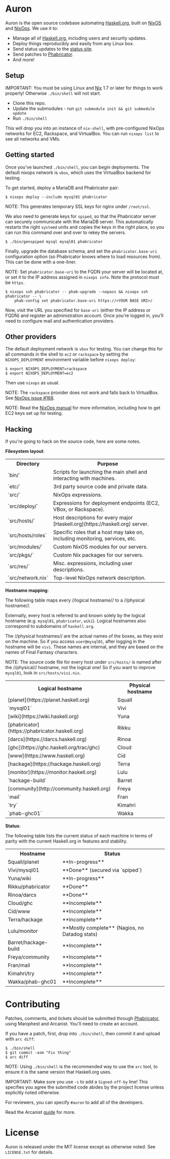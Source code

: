 Auron
=================

Auron is the open source codebase automating
[Haskell.org](https://haskell.org), built on [NixOS](http://nixos.org)
and [NixOps](http://nixos.org/nixops). We use it to:

 - Manage all of [Haskell.org](https://haskell.org), including users
   and security updates.
 - Deploy things reproducibly and easily from any Linux box.
 - Send status updates to the [status site](http://status.haskell.org).
 - Send patches to [Phabricator](https://phabricator.haskell.org).
 - And more!

Setup
-----------------

IMPORTANT: You must be using Linux and
[Nix](http://nixos.org/nix/manual/#chap-installation) 1.7 or later for
things to work properly! Otherwise `./bin/shell` will not start.

- Clone this repo.
- Update the submodules - run `git submodule init && git submodule update`
- Run `./bin/shell`

This will drop you into an instance of `nix-shell`, with
pre-configured NixOps networks for EC2, Rackspace, and VirtualBox. You
can run `nixops list` to see all networks and VMs.

Getting started
-----------------

Once you've launched `./bin/shell`, you can begin deployments. The
default nixops network is `vbox`, which uses the VirtualBox backend
for testing.

To get started, deploy a MariaDB and Phabricator pair:

```
$ nixops deploy --include mysql01 phabricator
```

NOTE: This generates temporary SSL keys for nginx under `/root/ssl`.

We also need to generate keys for `spiped`, so that the Phabricator
server can securely communicate with the MariaDB server. This
automatically restarts the right `systemd` units and copies the keys
in the right place, so you can run this command over and over to rekey
the servers.

```
$ ./bin/genspiped mysql mysql01 phabricator
```

Finally, upgrade the database schema, and set the
`phabricator.base-uri` configuration option (so Phabricator knows
where to load resources from). This can be done with a one-liner.

NOTE: Set `phabricator.base-uri` to the FQDN your server will be
located at, or set it to the IP address assigned in `nixops info`.
Note the protocol must be `https`.

```
$ nixops ssh phabricator -- phab-upgrade --nopass && nixops ssh phabricator -- \
    phab-config set phabricator.base-uri https://<YOUR BASE URI>/
```

Now, visit the URL you specified for `base-uri` (either the IP address
or FQDN) and register an administration account. Once you're logged
in, you'll need to configure mail and authentication providers.

Other providers
-----------------

The default deployment network is `vbox` for testing. You can change
this for all commands in the shell to `ec2` or `rackspace` by setting
the `NIXOPS_DEPLOYMENT` environment variable before `nixops deploy`:


```
$ export NIXOPS_DEPLOYMENT=rackspace
$ export NIXOPS_DEPLOYMENT=ec2
```

Then use `nixops` as usual.

NOTE: The `rackspace` provider does not work and falls back to
VirtualBox. See
[NixOps issue #168](https://github.com/NixOS/nixops/issues/168).

NOTE: Read the [NixOps manual](http://nixos.org/nixops/manual/) for
more information, including how to get EC2 keys set up for testing.

Hacking
-----------------

If you're going to hack on the source code, here are some notes.

**Filesystem layout**:

<table>
  <tr>
    <th>Directory</th>
    <th>Purpose</th>
  </tr>
  <tr>
    <td>`bin/`</td>
    <td>Scripts for launching the main shell and interacting with machines.</td>
  </tr>
  <tr>
    <td>`etc/`</td>
    <td>3rd party source code and private data.</td>
  </tr>
  <tr>
    <td>`src/`</td>
    <td>NixOps expressions.</td>
  </tr>
  <tr>
    <td>`src/deploy/`</td>
    <td>Expressions for deployment endpoints (EC2, VBox, or Rackspace).</td>
  </tr>
  <tr>
    <td>`src/hosts/`</td>
    <td>Host descriptions for every major
    [Haskell.org](https://haskell.org) server.</td>
  </tr>
  <tr>
    <td>`src/hosts/roles`</td>
    <td>Specific roles that a host may take on, including monitoring,
    services, etc.</td>
  </tr>
  <tr>
    <td>`src/modules/`</td>
    <td>Custom NixOS modules for our servers.</td>
  </tr>
  <tr>
    <td>`src/pkgs/`</td>
    <td>Custom Nix packages for our servers.</td>
  </tr>
  <tr>
    <td>`src/res/`</td>
    <td>Misc. expressions, including user descriptions.</td>
  </tr>
  <tr>
    <td>`src/network.nix`</td>
    <td>Top-level NixOps network description.</td>
  </tr>
</table>

**Hostname mapping**:

The following table maps every //logical hostname// to a //physical hostname//.

Externally, every host is referred to and known solely by the logical
hostname (e.g. `mysql01`, `phabricator`, `wiki`). Logical hostnames
also correspond to subdomains of `haskell.org`.

The //physical hostnames// are the actual names of the boxes, as they
exist on the machine. So if you access `user@mysql01`, after logging
in the hostname will be `vivi`. These names are internal, and they are
based on the names of Final Fantasy characters.

NOTE: The source code file for every host under `src/hosts/` is named
after the //physical// hostname, not the logical one! So if you want
to improve `mysql01`, look in `src/hosts/vivi.nix`.

<table>
  <tr>
    <th>Logical hostname</th>
    <th>Physical hostname</th>
  </tr>
  <tr>
    <td>[planet](https://planet.haskell.org)</td>
    <td>Squall</td>
  </tr>
  <tr>
    <td>`mysql01`</td>
    <td>Vivi</td>
  </tr>
  <tr>
    <td>[wiki](https://wiki.haskell.org)</td>
    <td>Yuna</td>
  </tr>
  <tr>
    <td>[phabricator](https://phabricator.haskell.org)</td>
    <td>Rikku</td>
  </tr>
  <tr>
    <td>[darcs](https://darcs.haskell.org)</td>
    <td>Rinoa</td>
  </tr>
  <tr>
    <td>[ghc](https://ghc.haskell.org/trac/ghc)</td>
    <td>Cloud</td>
  </tr>
  <tr>
    <td>[www](https://www.haskell.org)</td>
    <td>Cid</td>
  </tr>
  <tr>
    <td>[hackage](https://hackage.haskell.org)</td>
    <td>Terra</td>
  </tr>
  <tr>
    <td>[monitor](https://monitor.haskell.org)</td>
    <td>Lulu</td>
  </tr>
  <tr>
    <td>`hackage-build`</td>
    <td>Barret</td>
  </tr>
  <tr>
    <td>[community](http://community.haskell.org)</td>
    <td>Freya</td>
  </tr>
  <tr>
    <td>`mail`</td>
    <td>Fran</td>
  </tr>
  <tr>
    <td>`try`</td>
    <td>Kimahri</td>
  </tr>
  <tr>
    <td>`phab-ghc01`</td>
    <td>Wakka</td>
  </tr>
</table>

**Status**:

The following table lists the current status of each machine in terms
of parity with the current Haskell.org in features and stability.

<table>
  <tr>
    <th>Hostname</th>
    <th>Status</th>
  </tr>
  <tr>
    <td>Squall/planet</td>
    <td>**In-progress**</td>
  </tr>
  <tr>
    <td>Vivi/mysql01</td>
    <td>**Done** (secured via `spiped`)</td>
  </tr>
  <tr>
    <td>Yuna/wiki</td>
    <td>**In-progress**</td>
  </tr>
  <tr>
    <td>Rikku/phabricator</td>
    <td>**Done**</td>
  </tr>
  <tr>
    <td>Rinoa/darcs</td>
    <td>**Done**</td>
  </tr>
  <tr>
    <td>Cloud/ghc</td>
    <td>**Incomplete**</td>
  </tr>
  <tr>
    <td>Cid/www</td>
    <td>**Incomplete**</td>
  </tr>
  <tr>
    <td>Terra/hackage</td>
    <td>**Incomplete**</td>
  </tr>
  <tr>
    <td>Lulu/monitor</td>
    <td>**Mostly complete** (Nagios, no Datadog stats)</td>
  </tr>
  <tr>
    <td>Barret/hackage-build</td>
    <td>**Incomplete**</td>
  </tr>
  <tr>
    <td>Freya/community</td>
    <td>**Incomplete**</td>
  </tr>
  <tr>
    <td>Fran/mail</td>
    <td>**Incomplete**</td>
  </tr>
  <tr>
    <td>Kimahri/try</td>
    <td>**Incomplete**</td>
  </tr>
  <tr>
    <td>Wakka/phab-ghc01</td>
    <td>**Incomplete**</td>
  </tr>
</table>


Contributing
=================

Patches, comments, and tickets should be submitted through
[Phabricator](https://phabricator.haskell.org), using Maniphest and
Arcanist. You'll need to create an account.

If you have a patch, first, drop into `./bin/shell`, then commit it
and upload with `arc diff`:

```
$ ./bin/shell
$ git commit -asm "Fix thing"
$ arc diff
```

NOTE: Using `./bin/shell` is the recommended way to use the `arc`
tool, to ensure it is the same version that Haskell.org uses.

IMPORTANT: Make sure you use `-s` to add a `Signed-off-by` line! This
specifies you agree the submitted code abides by the project license
unless explicitly noted otherwise.

For reviewers, you can specify `#auron` to add all of the developers.

Read the Arcanist
[guide](https://secure.phabricator.com/book/phabricator/article/arcanist/)
for more.

License
=================

Auron is released under the MIT license except as otherwise noted. See
`LICENSE.txt` for details.

